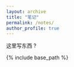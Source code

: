 ```yaml
---
layout: archive
title: "笔记"
permalink: /notes/
author_profile: true
---
```



这里写东西 ? 

{% include base_path %}


